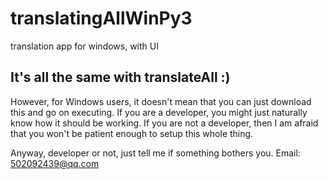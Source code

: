 # translatingAllWinPy3
translation app for windows, with UI
## It's all the same with translateAll :)

However, for Windows users, it doesn't mean that you can just download this and go on executing. If you are a developer, you might just naturally know how it should be working. If you are not a developer, then I am afraid that you won't be patient enough to setup this whole thing.

Anyway, developer or not, just tell me if something bothers you. Email: 502092439@qq.com
